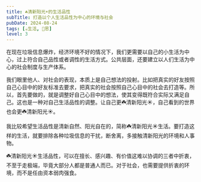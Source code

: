 ```yaml
---
title: ☘️清新阳光☀️的生活品性
subTitle: 打造以个人生活品性为中心的环境与社会
pubDate: 2024-08-24
tags: [☕️生活, 🤔思]
level: 3
---
```


在现在垃圾信息爆炸，经济环境不好的情况下，我们更需要以自己的小生活为中心，过上符合自己品性或者调性的生活方式。公共层面，还要建立以人们生活为中心的社会制度与生产体系。

我们眼里他人、对社会的表现，本质上是自己想法的投射。比如把真实的好友按照自己心目中的好友标准去要求，把真实的社会按照自己心目中的社会去打造等。所以，首先要做的，就是调整好自己心目中的想法，使其变得既符合实际又满足自己。这也是一种对自己生活品性的调整。让自己更☘️清新阳光☀️，自己看到的世界也会更☘️清新阳光☀️。

我比较希望生活品性是清新自然、阳光自在的，简称☘️清新阳光☀️生活。要打造这样的生活，就要排除各种垃圾信息的干扰，断舍离，多接触清新阳光的环境和人事物。

☘️清新阳光☀️生活品性，可以在擅长、感兴趣、有价值这难以协调的三者中折衷，不至于走极端，毕竟大部分人都是普通人而已。对于社会，也需要提供折衷的环境，而不是任由资本弱肉强食。
